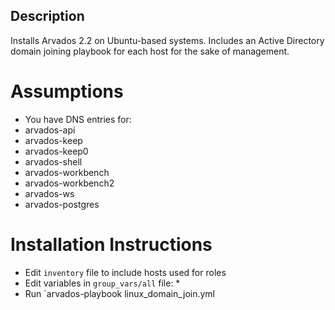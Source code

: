 ## Description
Installs Arvados 2.2 on Ubuntu-based systems. Includes an Active Directory domain joining playbook for each host for the sake of management.

# Assumptions
* You have DNS entries for:
 * arvados-api
 * arvados-keep
 * arvados-keep0
 * arvados-shell
 * arvados-workbench
 * arvados-workbench2
 * arvados-ws
 * arvados-postgres

# Installation Instructions
* Edit `inventory` file to include hosts used for roles
* Edit variables in `group_vars/all` file:
  * 
* Run `arvados-playbook linux_domain_join.yml 
